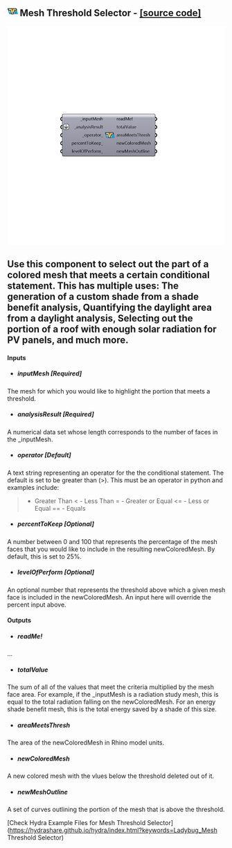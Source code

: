 ## ![](../../images/icons/Mesh_Threshold_Selector.png) Mesh Threshold Selector - [[source code]](https://github.com/ladybug-tools/ladybug-legacy/tree/master/src/Ladybug_Mesh%20Threshold%20Selector.py)

![](../../images/components/Mesh_Threshold_Selector.png)

Use this component to select out the part of a colored mesh that meets a certain conditional statement.  This has multiple uses: The generation of a custom shade from a shade benefit analysis, Quantifying the daylight area from a daylight analysis, Selecting out the portion of a roof with enough solar radiation for PV panels, and much more.
 -
 

#### Inputs
* ##### inputMesh [Required]
The mesh for which you would like to highlight the portion that meets a threshold.
* ##### analysisResult [Required]
A numerical data set whose length corresponds to the number of faces in the _inputMesh.
* ##### operator [Default]
A text string representing an operator for the the conditional statement.  The default is set to be greater than (>).  This must be an operator in python and examples include:
 > - Greater Than
 < - Less Than
 >= - Greater or Equal
 <= - Less or Equal
 == - Equals
* ##### percentToKeep [Optional]
A number between 0 and 100 that represents the percentage of the mesh faces that you would like to include in the resulting newColoredMesh.  By default, this is set to 25%.
* ##### levelOfPerform [Optional]
An optional number that represents the threshold above which a given mesh face is included in the newColoredMesh.  An input here will override the percent input above.

#### Outputs
* ##### readMe!
...
* ##### totalValue
The sum of all of the values that meet the criteria multiplied by the mesh face area.  For example, if the _inputMesh is a radiation study mesh, this is equal to the total radiation falling on the newColoredMesh.  For an energy shade benefit mesh, this is the total energy saved by a shade of this size.
* ##### areaMeetsThresh
The area of the newColoredMesh in Rhino model units.
* ##### newColoredMesh
A new colored mesh with the vlues below the threshold deleted out of it.
* ##### newMeshOutline
A set of curves outlining the portion of the mesh that is above the threshold.


[Check Hydra Example Files for Mesh Threshold Selector](https://hydrashare.github.io/hydra/index.html?keywords=Ladybug_Mesh Threshold Selector)